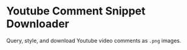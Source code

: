 # Youtube Comment Snippet Downloader
Query, style, and download Youtube video comments as `.png` images.